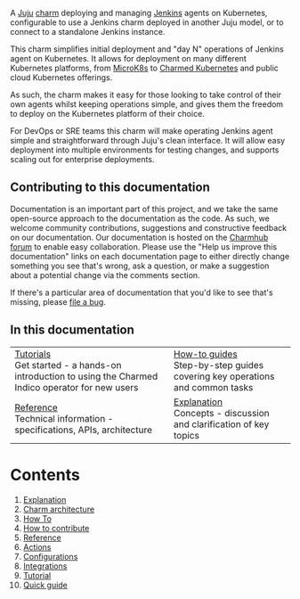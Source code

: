 A [Juju](https://juju.is/) [charm](https://juju.is/docs/olm/charmed-operators) deploying and managing [Jenkins](https://www.jenkins.io/) agents on Kubernetes, configurable to use a Jenkins charm deployed in another Juju model, or to connect to a standalone Jenkins instance.

This charm simplifies initial deployment and "day N" operations of Jenkins agent on Kubernetes. It allows for deployment on many  different Kubernetes platforms, from [MicroK8s](https://microk8s.io) to [Charmed Kubernetes](https://ubuntu.com/kubernetes/charmed-k8s) and public cloud Kubernetes offerings.

As such, the charm makes it easy for those looking to take control of their own agents whilst keeping operations simple, and gives them the freedom to deploy on the Kubernetes platform of their choice.

For DevOps or SRE teams this charm will make operating Jenkins agent simple and straightforward through Juju's clean interface. It will allow easy deployment into multiple environments for testing changes, and supports scaling out for enterprise deployments.

## Contributing to this documentation

Documentation is an important part of this project, and we take the same open-source approach to the documentation as the code. As such, we welcome community contributions, suggestions and constructive feedback on our documentation. Our documentation is hosted on the [Charmhub forum](https://discourse.charmhub.io/t/jenkins-agent-documentation-overview/3982) to enable easy collaboration. Please use the "Help us improve this documentation" links on each documentation page to either directly change something you see that's wrong, ask a question, or make a suggestion about a potential change via the comments section.

If there's a particular area of documentation that you'd like to see that's missing, please [file a bug](https://github.com/canonical/jenkins-agent-k8s-operator/issues).

## In this documentation

| | |
|--|--|
|  [Tutorials](https://charmhub.io/jenkins-agent-k8s/docs/tutorial-getting-started)</br>  Get started - a hands-on introduction to using the Charmed Indico operator for new users </br> |  [How-to guides](https://charmhub.io/jenkins-agent-k8s/docs/how-to-contribute) </br> Step-by-step guides covering key operations and common tasks |
| [Reference](https://charmhub.io/jenkins-agent-k8s/docs/reference-actions) </br> Technical information - specifications, APIs, architecture | [Explanation](https://charmhub.io/jenkins-agent-k8s/docs/explanation-charm-architecture) </br> Concepts - discussion and clarification of key topics  |

# Contents

1. [Explanation](explanation)
  1. [Charm architecture](explanation/charm-architecture.md)
1. [How To](how-to)
  1. [How to contribute](how-to/contribute.md)
1. [Reference](reference)
  1. [Actions](reference/actions.md)
  1. [Configurations](reference/configurations.md)
  1. [Integrations](reference/integrations.md)
1. [Tutorial](tutorial)
  1. [Quick guide](tutorial/getting-started.md)